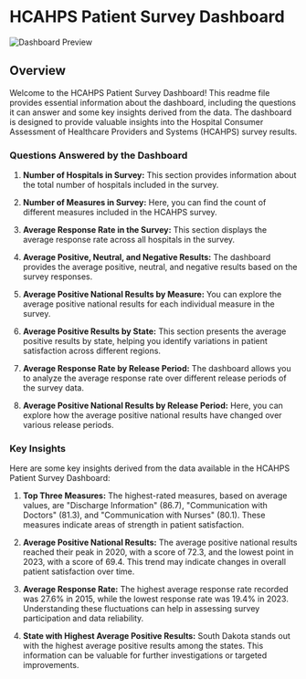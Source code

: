 # HCAHPS Patient Survey Dashboard

![Dashboard Preview](https://github.com/abdelrahman4578/Power-BI-Dashboards-/blob/1b641766c3dad64534d873244693b2f8e7ebe0a8/HCAHPS/Capture.PNG)

## Overview

Welcome to the HCAHPS Patient Survey Dashboard! This readme file provides essential information about the dashboard, including the questions it can answer and some key insights derived from the data. The dashboard is designed to provide valuable insights into the Hospital Consumer Assessment of Healthcare Providers and Systems (HCAHPS) survey results.

### Questions Answered by the Dashboard

1. **Number of Hospitals in Survey:** This section provides information about the total number of hospitals included in the survey.

2. **Number of Measures in Survey:** Here, you can find the count of different measures included in the HCAHPS survey.

3. **Average Response Rate in the Survey:** This section displays the average response rate across all hospitals in the survey.

4. **Average Positive, Neutral, and Negative Results:** The dashboard provides the average positive, neutral, and negative results based on the survey responses.

5. **Average Positive National Results by Measure:** You can explore the average positive national results for each individual measure in the survey.

6. **Average Positive Results by State:** This section presents the average positive results by state, helping you identify variations in patient satisfaction across different regions.

7. **Average Response Rate by Release Period:** The dashboard allows you to analyze the average response rate over different release periods of the survey data.

8. **Average Positive National Results by Release Period:** Here, you can explore how the average positive national results have changed over various release periods.

### Key Insights

Here are some key insights derived from the data available in the HCAHPS Patient Survey Dashboard:

1. **Top Three Measures:** The highest-rated measures, based on average values, are "Discharge Information" (86.7), "Communication with Doctors" (81.3), and "Communication with Nurses" (80.1). These measures indicate areas of strength in patient satisfaction.

2. **Average Positive National Results:** The average positive national results reached their peak in 2020, with a score of 72.3, and the lowest point in 2023, with a score of 69.4. This trend may indicate changes in overall patient satisfaction over time.

3. **Average Response Rate:** The highest average response rate recorded was 27.6% in 2015, while the lowest response rate was 19.4% in 2023. Understanding these fluctuations can help in assessing survey participation and data reliability.

4. **State with Highest Average Positive Results:** South Dakota stands out with the highest average positive results among the states. This information can be valuable for further investigations or targeted improvements.
